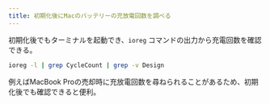 ```yaml
---
title: 初期化後にMacのバッテリーの充放電回数を調べる
---
```


初期化後でもターミナルを起動でき、`ioreg` コマンドの出力から充電回数を確認できる。

```bash
ioreg -l | grep CycleCount | grep -v Design
```

例えばMacBook Proの売却時に充放電回数を尋ねられることがあるため、初期化後でも確認できると便利。
